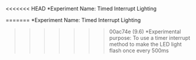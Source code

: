 <<<<<<< HEAD
*Experiment Name: Timed Interrupt Lighting

=======
*Experiment Name: Timed Interrupt Lighting

>>>>>>> 00ac74e (9.6)
*Experimental purpose: To use a timer interrupt method to make the LED light flash once every 500ms